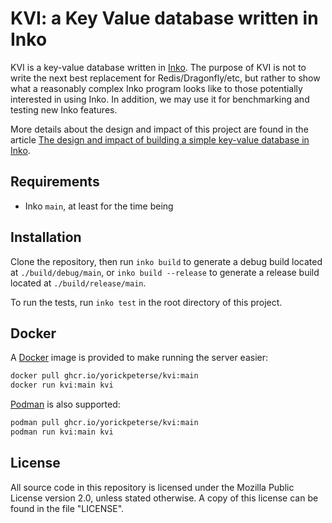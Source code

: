 # KVI: a Key Value database written in Inko

KVI is a key-value database written in [Inko](https://inko-lang.org). The
purpose of KVI is not to write the next best replacement for
Redis/Dragonfly/etc, but rather to show what a reasonably complex Inko program
looks like to those potentially interested in using Inko. In addition, we may
use it for benchmarking and testing new Inko features.

More details about the design and impact of this project are found in the
article [The design and impact of building a simple key-value database in
Inko](https://yorickpeterse.com/articles/the-design-and-impact-of-building-a-simple-key-value-database-in-inko/).

## Requirements

- Inko `main`, at least for the time being

## Installation

Clone the repository, then run `inko build` to generate a debug build located at
`./build/debug/main`, or `inko build --release` to generate a release build
located at `./build/release/main`.

To run the tests, run `inko test` in the root directory of this project.

## Docker

A [Docker](https://www.docker.com/) image is provided to make running the server
easier:

```bash
docker pull ghcr.io/yorickpeterse/kvi:main
docker run kvi:main kvi
```

[Podman](http://podman.io/) is also supported:

```bash
podman pull ghcr.io/yorickpeterse/kvi:main
podman run kvi:main kvi
```

## License

All source code in this repository is licensed under the Mozilla Public License
version 2.0, unless stated otherwise. A copy of this license can be found in the
file "LICENSE".
